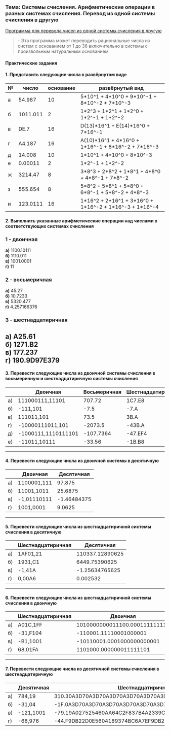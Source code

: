 ### Тема: Системы счисления. Арифметические операции в разных системах счисления. Перевод из одной системы счисления в другую

[Программа для перевода чисел из одной системы счисления в другую]()
> \- Эта программа может переводить рациональные числа из систем с основанием от 1 до 36 включительно в системы с произвольным натуральным основанием

#### Практические задания

#### 1. Представить следующие числа в развёрнутом виде

| № | число | основание | развёрнутый вид |
| --- | --- | --- | --- |
| а | 54.987 | 10 | 5\*10^1 + 4\*10^0 + 9\*10^-1 + 8\*10^-2 + 7\*10^-3 |
| б | 1011.011 | 2 | 1\*2^3 + 1\*2^1 + 1\*2^0 + 1\*2^-1 + 1\*2^-2 |
| в | DE.7 | 16 | D(13)\*16^1 + E(14)\*16^0 + 7\*16^-1 |
| г | A4.187 | 16 | A(10)\*16^1 + 4\*16^0 + 1\*16^-1 + 8\*16^-2 + 7\*16^-3 |
| д | 14.008 | 10 | 1\*10^1 + 4\*10^0 + 8\*10^-3 |
| е | 0.00011 | 2 | 1\*2^-1 + 1\*2^-2 |
| ж | 3214.47 | 8 | 3\*8^3 + 2\*8^2 + 1\*8^1 + 4\*8^0 + 4\*8^-1 + 7\*8^-2 |
| з | 555.654 | 8 | 5\*8^2 + 5\*8^1 + 5\*8^0 + 6\*8^-1 + 5\*8^-2 + 4\*8^-3 |
| и | 123.0111 | 16 | 1\*16^2 + 2\*16^1 + 3\*16^0 + 1\*16^-2 + 1\*16^-3 + 1\*16^-4 |

#### 2. Выполнить указанные арифметические операции над числами в соответствующих системах счисления
### 1 - двоичная 
**а)** 1100.10111
</br>
**б)** 1110.011
</br>
**в)** 1001.0001
</br>
**г)** 11
</br>
### 2 - восьмеричная
**а)** 45.27
</br>
**б)** 10.7233
</br>
**в)** 5320.477
</br>
**г)** 4.257166376
</br>
### 3 - шестнадцатиричная
**а)** A25.61
</br>
**б)** 1271.B2
</br>
**в)** 177.237
</br>
**г)** 190.9D97E379
</br>
---
#### 3. Перевести следующие числа из двоичной системы счисления в восьмеричную и шестнадцатиричную системы счисления
|  |Двоичная|Восьмеричная|Шестнадцатиричная|
|--|--------|------------|-----------------|
|а)|111000111,11101|707.72|1C7.E8|
|б)|-111,101|-7.5|-7.A|
|в)|111011,101|73.5|3B.A|
|г)|-10000111011,101|-2073.5|-43B.A|
|д)|-1000111,1110111101|-107.7364|-47.EF4|
|е)|-11011,10111|-33.56|-1B.B8|
---
#### 4. Перевести следующие числа из двоичной системы в десятичную
|  |Двоичная|Десятичная|
|--|--------|----------|
|а)|1100001,111|97.875|
|б)|11001,1011|25.6875|
|в)|-1,01110111|-1.46484375|
|г)|1001,0001|9.0625|
---
#### 5. Перевести следующие числа из шестнадцатиричной системы счисления в десятичную
|  |Шестнадцатиричная|Десятичная|
|--|--------|----------|
|а)|1AF01,21|110337.12890625|
|б)|1931,C1|6449.75390625|
|в)|-1,41A|-1.25634765625|
|г)|0,00A6|0.002532|
---
#### 6. Перевести следующие числа из шестнадцатиричной системы счисления в двоичную
|  |Шестнадцатиричная|Двоичная|
|--|-----------------|--------|
|а)|A01C,1FF|1010000000011100.000111111111|
|б)|-31,F104|-110001.11110001000001|
|в)|-B1,1001|-10110001.0001000000000001|
|г)|68,01FA|1101000.000000011111101|
---
#### 7. Перевести следующие числа из десятичной системы счисления в шестнадцатиричную
|  |Десятичная|Шестнадцатиричная|
|--|----------|-----------------|
|а)|784,19|310.30A3D70A3D70A3D70A3D70A3D70A3D70A3D70A3D70A3D70A3D|
|б)|-31,04|-1F.0A3D70A3D70A3D70A3D70A3D70A3D70A3D70A3D70A3D70A3D7|
|в)|-121,1001|-79.19A027525460AA64C2F837B4A2339C0EBEDFA43FE5C91D14E4|
|г)|-68,976|-44.F9DB22D0E5604189374BC6A7EF9DB22D0E5604189374BC6A7F|

